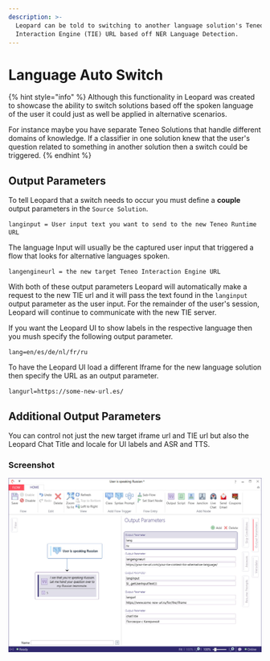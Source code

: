 ```yaml
---
description: >-
  Leopard can be told to switching to another language solution's Teneo
  Interaction Engine (TIE) URL based off NER Language Detection.
---
```


# Language Auto Switch

{% hint style="info" %}
Although this functionality in Leopard was created to showcase the ability to switch solutions based off the spoken language of the user it could just as well be applied in alternative scenarios. 

For instance maybe you have separate Teneo Solutions that handle different domains of knowledge. If a classifier in one solution knew that the user's question related to something in another solution then a switch could be triggered.
{% endhint %}

## Output Parameters

To tell Leopard that a switch needs to occur you must define a **couple** output parameters in the `Source Solution`.

```text
langinput = User input text you want to send to the new Teneo Runtime URL
```

The language Input will usually be the captured user input that triggered a flow that looks for alternative languages spoken. 

```text
langengineurl = the new target Teneo Interaction Engine URL
```

With both of these output parameters Leopard will automatically make a request to the new TIE url and it will pass the text found in the `langinput` output parameter as the user input.  For the remainder of the user's session, Leopard will continue to communicate with the new TIE server. 

If you want the Leopard UI to show labels in the respective language then you mush specify the following output parameter.

```text
lang=en/es/de/nl/fr/ru
```

To have the Leopard UI load a different Iframe for the new language solution then specify the URL as an output parameter.

```text
langurl=https://some-new-url.es/
```

## Additional Output Parameters

You can control not just the new target iframe url and TIE url but also the Leopard Chat Title and locale for UI labels and ASR and TTS.

### Screenshot

![](../.gitbook/assets/language-handover.jpg)

